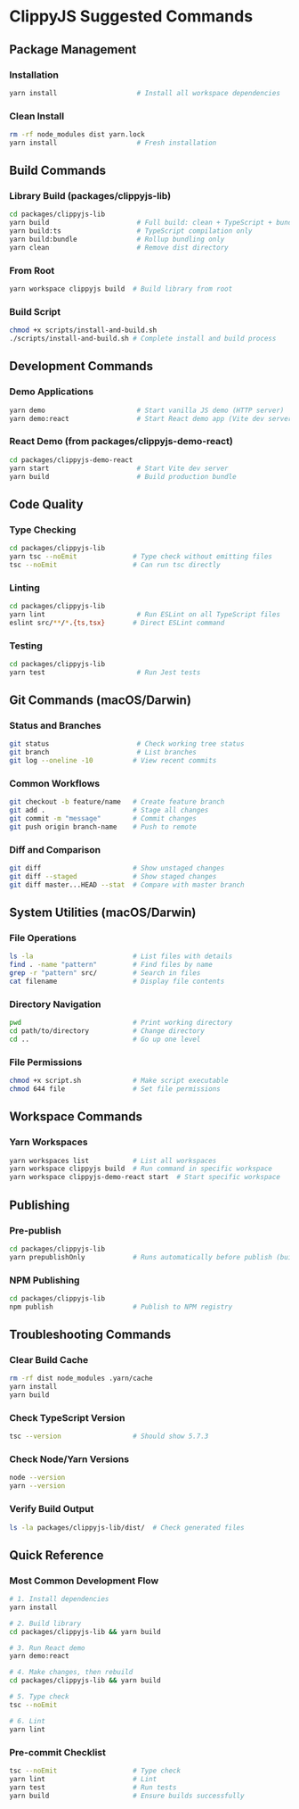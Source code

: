 # ClippyJS Suggested Commands

## Package Management

### Installation
```bash
yarn install                    # Install all workspace dependencies
```

### Clean Install
```bash
rm -rf node_modules dist yarn.lock
yarn install                    # Fresh installation
```

## Build Commands

### Library Build (packages/clippyjs-lib)
```bash
cd packages/clippyjs-lib
yarn build                      # Full build: clean + TypeScript + bundle
yarn build:ts                   # TypeScript compilation only
yarn build:bundle               # Rollup bundling only
yarn clean                      # Remove dist directory
```

### From Root
```bash
yarn workspace clippyjs build  # Build library from root
```

### Build Script
```bash
chmod +x scripts/install-and-build.sh
./scripts/install-and-build.sh # Complete install and build process
```

## Development Commands

### Demo Applications
```bash
yarn demo                       # Start vanilla JS demo (HTTP server)
yarn demo:react                 # Start React demo app (Vite dev server)
```

### React Demo (from packages/clippyjs-demo-react)
```bash
cd packages/clippyjs-demo-react
yarn start                      # Start Vite dev server
yarn build                      # Build production bundle
```

## Code Quality

### Type Checking
```bash
cd packages/clippyjs-lib
yarn tsc --noEmit              # Type check without emitting files
tsc --noEmit                   # Can run tsc directly
```

### Linting
```bash
cd packages/clippyjs-lib
yarn lint                       # Run ESLint on all TypeScript files
eslint src/**/*.{ts,tsx}       # Direct ESLint command
```

### Testing
```bash
cd packages/clippyjs-lib
yarn test                       # Run Jest tests
```

## Git Commands (macOS/Darwin)

### Status and Branches
```bash
git status                      # Check working tree status
git branch                      # List branches
git log --oneline -10          # View recent commits
```

### Common Workflows
```bash
git checkout -b feature/name   # Create feature branch
git add .                      # Stage all changes
git commit -m "message"        # Commit changes
git push origin branch-name    # Push to remote
```

### Diff and Comparison
```bash
git diff                       # Show unstaged changes
git diff --staged              # Show staged changes
git diff master...HEAD --stat  # Compare with master branch
```

## System Utilities (macOS/Darwin)

### File Operations
```bash
ls -la                         # List files with details
find . -name "pattern"         # Find files by name
grep -r "pattern" src/         # Search in files
cat filename                   # Display file contents
```

### Directory Navigation
```bash
pwd                            # Print working directory
cd path/to/directory           # Change directory
cd ..                          # Go up one level
```

### File Permissions
```bash
chmod +x script.sh             # Make script executable
chmod 644 file                 # Set file permissions
```

## Workspace Commands

### Yarn Workspaces
```bash
yarn workspaces list           # List all workspaces
yarn workspace clippyjs build  # Run command in specific workspace
yarn workspace clippyjs-demo-react start  # Start specific workspace
```

## Publishing

### Pre-publish
```bash
cd packages/clippyjs-lib
yarn prepublishOnly            # Runs automatically before publish (builds project)
```

### NPM Publishing
```bash
cd packages/clippyjs-lib
npm publish                    # Publish to NPM registry
```

## Troubleshooting Commands

### Clear Build Cache
```bash
rm -rf dist node_modules .yarn/cache
yarn install
yarn build
```

### Check TypeScript Version
```bash
tsc --version                  # Should show 5.7.3
```

### Check Node/Yarn Versions
```bash
node --version
yarn --version
```

### Verify Build Output
```bash
ls -la packages/clippyjs-lib/dist/  # Check generated files
```

## Quick Reference

### Most Common Development Flow
```bash
# 1. Install dependencies
yarn install

# 2. Build library
cd packages/clippyjs-lib && yarn build

# 3. Run React demo
yarn demo:react

# 4. Make changes, then rebuild
cd packages/clippyjs-lib && yarn build

# 5. Type check
tsc --noEmit

# 6. Lint
yarn lint
```

### Pre-commit Checklist
```bash
tsc --noEmit                   # Type check
yarn lint                      # Lint
yarn test                      # Run tests
yarn build                     # Ensure builds successfully
```
